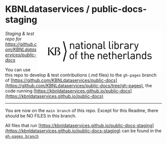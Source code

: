 # KBNLdataservices / public-docs-staging 

<img alt="KB logo" src="https://raw.githubusercontent.com/KBNLdataservices/public-docs/gh-pages/assets/images/KB_Nationale-Bibliotheek_Logo_RGB-Zwart-EN.jpg" width="400px" align="right"/>

*Staging & test repo for https://github.com/KBNLdataservices/public-docs* 

You can use this repo to develop & test contributions (.md files) to the ```gh-pages``` branch of [https://github.com/KBNLdataservices/public-docs](https://github.com/KBNLdataservices/public-docs/tree/gh-pages), the code running [https://kbnldataservices.github.io/public-docs](https://kbnldataservices.github.io/public-docs)

-----
You are now on the ```main branch``` of this repo. Except for this Readme, there should be NO FILES in this branch. 

All files that run [https://kbnldataservices.github.io/public-docs-staging](https://kbnldataservices.github.io/public-docs-staging) can be found in the
[```gh-pages branch```](https://github.com/KBNLdataservices/public-docs-staging/tree/gh-pages)
